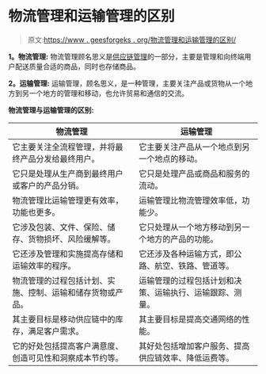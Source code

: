 # 物流管理和运输管理的区别

> 原文:[https://www . geesforgeks . org/物流管理和运输管理的区别/](https://www.geeksforgeeks.org/difference-between-logistic-management-and-transport-management/)

**1。物流管理:**
物流管理顾名思义是[供应链管理](https://www.geeksforgeeks.org/introduction-to-supply-chain-management/)的一部分，主要是管理和向终端用户配送质量合适的商品，同时也存储商品。

**2。运输管理:**
运输管理，顾名思义，是一种管理，主要关注产品或货物从一个地方到另一个地方的管理和移动，也允许贸易和通信的交流。

**物流管理与运输管理的区别:**

<center>

| 物流管理 | 运输管理 |
| --- | --- |
| 它主要关注全流程管理，并将最终产品分发给最终用户。 | 它主要关注产品从一个地点到另一个地点的移动。 |
| 它只是处理从生产商到最终用户或客户的产品分销。 | 它只是处理产品或商品和服务的流动。 |
| 物流管理比运输管理更有效率，功能也更多。 | 运输管理比物流管理效率低，功能少。 |
| 它涉及包装、文件、保险、储存、货物损坏、风险缓解等。 | 它只处理从一个地方移动到另一个地方的产品的功能。 |
| 它还涉及管理和实施提高存储和运输效率的程序。 | 它还涉及各种运输方式，即公路、航空、铁路、管道等。 |
| 物流管理的过程包括计划、实施、控制、运输和储存货物或产品。 | 运输管理的过程包括计划和决策、运输执行、运输跟踪、测量。 |
| 其主要目标是移动供应链中的库存，满足客户需求。 | 其主要目标是提高交通网络的性能。 |
| 它的好处包括提高客户满意度、创造可见性和洞察成本节约等。 | 其好处包括增加客户服务、提高供应链效率、降低运费等。 |

</center>